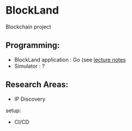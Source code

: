 # BlockLand
Blockchain project

## Programming:
- BlockLand application : Go (see [lecture notes](https://github.com/datsoftlyngby/soft2017fall-system-integration-teaching-material/blob/master/lecture_notes/12-Blockchain_Intro.ipynb)
- Simulator : ?

## Research Areas:
- IP Discovery

setup:
- CI/CD

